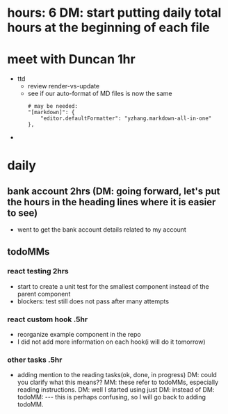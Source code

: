 # hours: 6 DM: start putting daily total hours at the beginning of each file

# meet with Duncan 1hr

- ttd
  - review render-vs-update
  - see if our auto-format of MD files is now the same
    ```
    # may be needed:
    "[markdown]": {
    	"editor.defaultFormatter": "yzhang.markdown-all-in-one"
    },
    ```
-

# daily

## bank account 2hrs (DM: going forward, let's put the hours in the heading lines where it is easier to see)

- went to get the bank account details related to my account

## todoMMs

### react testing 2hrs

- start to create a unit test for the smallest component instead of the parent component
- blockers: test still does not pass after many attempts
  

### react custom hook .5hr

- reorganize example component in the repo
- I did not add more information on each hook(i will do it tomorrow)

### other tasks .5hr

- adding mention to the reading tasks(ok, done, in progress)
  DM: could you clarify what this means?? MM: these refer to todoMMs, especially reading instructions. DM: well I started using just DM: instead of DM: todoMM: --- this is perhaps confusing, so I will go back to adding todoMM.


